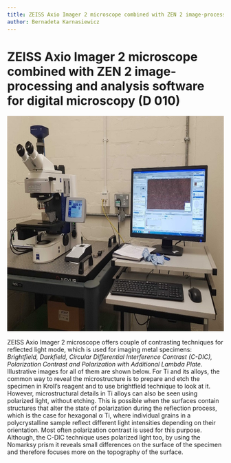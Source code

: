 ```yaml
---
title: ZEISS Axio Imager 2 microscope combined with ZEN 2 image-processing and analysis software for digital microscopy: instruction. 
author: Bernadeta Karnasiewicz
---
```


# ZEISS Axio Imager 2 microscope combined with ZEN 2 image-processing and analysis software for digital microscopy (D 010)

<img src="/assets/images/posts/Zenn_Picture1.jpg" width="750" height="500">  

ZEISS Axio Imager 2 microscope offers couple of contrasting techniques for reflected light mode, which is used for imaging metal specimens: *Brightfield, Darkfield, 
Circular Differential Interference Contrast (C-DIC), Polarization Contrast and Polarization with Additional Lambda Plate*. Illustrative images for all of them are shown below.
For Ti and its alloys, the common way to reveal the microstructure is to prepare and etch the specimen in Kroll’s reagent and to use brightfield technique to look at it. 
However, microstructural details in Ti alloys can also be seen using polarized light, without etching. This is possible when the surfaces contain structures that alter the
state of polarization during the reflection process, which is the case for hexagonal α Ti, where individual grains in a polycrystalline sample reflect different light intensities
depending on their orientation. Most often polarization contrast is used for this purpose. Although, the C-DIC technique uses polarized light too, by using the Nomarksy prism
it reveals small differences on the surface of the specimen and therefore focuses more on the topography of the surface. 
